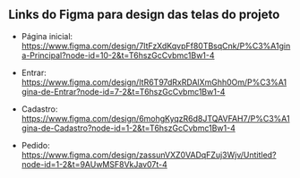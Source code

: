 ## Links do Figma para design das telas do projeto

- Página inicial:
  https://www.figma.com/design/7ItFzXdKqvpFf80TBsqCnk/P%C3%A1gina-Principal?node-id=10-2&t=T6hszGcCvbmc1Bw1-4

- Entrar:
  https://www.figma.com/design/ItR6T97dRxRDAlXmGhh0Om/P%C3%A1gina-de-Entrar?node-id=7-2&t=T6hszGcCvbmc1Bw1-4

- Cadastro:
  https://www.figma.com/design/6mohgKyqzR6d8JTQAVFAH7/P%C3%A1gina-de-Cadastro?node-id=1-2&t=T6hszGcCvbmc1Bw1-4

- Pedido:
  https://www.figma.com/design/zassunVXZ0VADqFZuj3Wjv/Untitled?node-id=1-2&t=9AUwMSF8VkJav07t-4